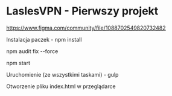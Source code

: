 ﻿# LaslesVPN - Pierwszy projekt

https://www.figma.com/community/file/1088702549820732482

Instalacja paczek - npm install

npm audit fix --force

npm start

Uruchomienie (ze wszystkimi taskami) - gulp

Otworzenie pliku index.html w przeglądarce



